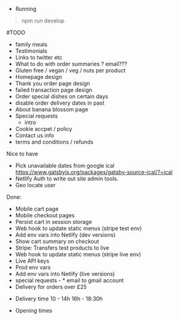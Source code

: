 * Running

> npm run develop


#TODO



* family meals
* Testimonials
* Links to twitter etc
* What to do with order summaries ? email???
* Gluten free / vegan / veg / nuts per product
* Homepage design
* Thank you order page design
* failed transaction page design
* Order special dishes on certain days
* disable order delivery dates in past
* About banana blossom page
* Special requests
  - intro 
* Cookie accpet / policy
* Contact us info
* terms and conditions / refunds

Nice to have
* Pick unavailable dates from google ical https://www.gatsbyjs.org/packages/gatsby-source-ical/?=ical
* Netlify Auth to write out site admin tools.
* Geo locate user

Done:
* Mobile cart page
* Mobile checkout pages
* Persist cart in session storage
* Web hook to update static menus (stripe test env)
* Add env vars into Netlify (dev versions)
* Show cart summary on checkout
* Stripe: Transfers test products to live
* Web hook to update static menus (stripe live env)
* Live API keys
* Prod env vars
* Add env vars into Netlify (live versions)
* special requests  -   * email to gmail account
* Delivery for orders over £25
- Delivery time 10 - 14h 16h - 18:30h
* Opening times
